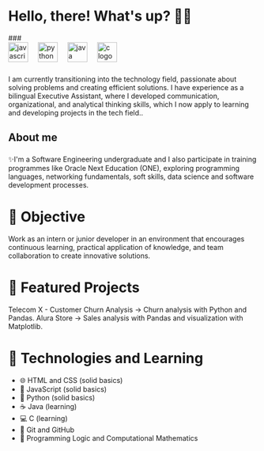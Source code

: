 <h1 align="left">Hello, there! What's up? 🐧✨</h1>
###

<div align="left">
  <img src="https://cdn.jsdelivr.net/gh/devicons/devicon/icons/javascript/javascript-original.svg" height="40" alt="javascript logo"  />
  <img width="12" />
  <img src="https://cdn.jsdelivr.net/gh/devicons/devicon/icons/python/python-original.svg" height="40" alt="python logo"  />
  <img width="12" />
  <img src="https://cdn.jsdelivr.net/gh/devicons/devicon/icons/java/java-original.svg" height="40" alt="java logo"  />
  <img width="12" />
  <img src="https://cdn.jsdelivr.net/gh/devicons/devicon/icons/c/c-original.svg" height="40" alt="c logo"  />
  <img width="12" />
</div>

###

<p align="left">I am currently transitioning into the technology field, passionate about solving problems and creating efficient solutions.
I have experience as a bilingual Executive Assistant, where I developed communication, organizational, and analytical thinking skills, which I now apply to learning and developing projects in the tech field..</p>

###

<h2 align="left">About me</h2>

###

<p align="left">✨I'm a Software Engineering undergraduate and I also participate in training programmes like Oracle Next Education (ONE), exploring programming languages, networking fundamentals, soft skills, data science and software development processes.<br> </p>

###

##
# 🎯 Objective
Work as an intern or junior developer in an environment that encourages continuous learning, practical application of knowledge, and team collaboration to create innovative solutions.

##
# 📌 Featured Projects
Telecom X - Customer Churn Analysis → Churn analysis with Python and Pandas.
Alura Store → Sales analysis with Pandas and visualization with Matplotlib.
###

##
# 🚀 Technologies and Learning

- 🌐 HTML and CSS (solid basics)
- 📜 JavaScript (solid basics)
- 🐍 Python (solid basics)
- ☕ Java (learning)
- 💻 C (learning)
- 📁 Git and GitHub
- 🧩 Programming Logic and Computational Mathematics

